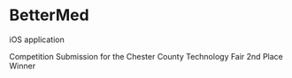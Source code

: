 # BetterMed
iOS application

Competition Submission for the Chester County Technology Fair
2nd Place Winner
